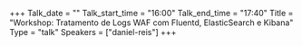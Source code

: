 +++
Talk_date = ""
Talk_start_time = "16:00"
Talk_end_time = "17:40"
Title = "Workshop: Tratamento de Logs WAF com Fluentd, ElasticSearch e Kibana"
Type = "talk"
Speakers = ["daniel-reis"]
+++


